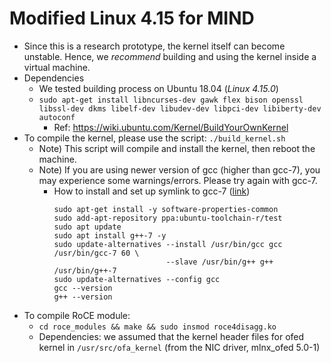 # Modified Linux 4.15 for MIND
- Since this is a research prototype, the kernel itself can become unstable. Hence, we *recommend* building and using the kernel inside a virtual machine.
- Dependencies
  - We tested building process on Ubuntu 18.04 (*Linux 4.15.0*)
  - `sudo apt-get install libncurses-dev gawk flex bison openssl libssl-dev dkms libelf-dev libudev-dev libpci-dev libiberty-dev autoconf`
    - Ref: https://wiki.ubuntu.com/Kernel/BuildYourOwnKernel
- To compile the kernel, please use the script:
`./build_kernel.sh`
  - Note) This script will compile and install the kernel, then reboot the machine.
  - Note) If you are using newer version of gcc (higher than gcc-7), you may experience some warnings/errors. Please try again with gcc-7.
    - How to install and set up symlink to gcc-7 ([link](https://gist.githubusercontent.com/jlblancoc/99521194aba975286c80f93e47966dc5/raw/d8fcab3ba6b89b840dea10a523d69b0f3e64409c/Install_gcc7_ubuntu_16.04.md))
      ```
      sudo apt-get install -y software-properties-common
      sudo add-apt-repository ppa:ubuntu-toolchain-r/test
      sudo apt update
      sudo apt install g++-7 -y
      sudo update-alternatives --install /usr/bin/gcc gcc /usr/bin/gcc-7 60 \
                               --slave /usr/bin/g++ g++ /usr/bin/g++-7 
      sudo update-alternatives --config gcc
      gcc --version
      g++ --version
      ```
- To compile RoCE module:
  - `cd roce_modules && make && sudo insmod roce4disagg.ko`
  - Dependencies: we assumed that the kernel header files for ofed kernel in `/usr/src/ofa_kernel` (from the NIC driver, mlnx_ofed 5.0-1)
